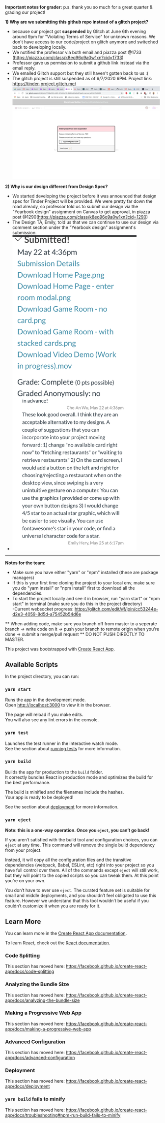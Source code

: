 **Important notes for grader:**      p.s. thank you so much for a great quarter & grading our project!

**1) Why are we submitting this github repo instead of a glitch project?**
- because our project got **suspended** by Glitch at June 6th evening around 9pm for "Violating Terms of Service" for unknown reasons. We don't have access to our code/project on glitch anymore and switeched back to developing locally.
- We notified the professor via both email and piazza post @1733 (https://piazza.com/class/k8eo96o9a0w1xn?cid=1733)
- Professor gave us permission to submit a github link instead via the email reply. 
- We emailed Glitch support but they still haven't gotten back to us :(
- The glitch project is still suspended as of 6/7/2020 6PM. Project link: https://tinder-project.glitch.me/
![screnshot](./Screen%20Shot%202020-06-06%20at%209.35.16%20PM.png)

**2) Why is our design different from Design Spec?**
- We started developing the project before it was announced that design spec for Tinder Project will be provided. We were pretty far down the road already, so professor told us to submit our design via the "Yearbook design" assignment on Canvas to get approval, in piazza post @1290(https://piazza.com/class/k8eo96o9a0w1xn?cid=1290)
- The Design TA, Emily, told us that we can continue to use our design via comment section under the "Yearbook design" assignment's submission. 
- ![screnshot](./Screen%20Shot%202020-06-07%20at%206.12.44%20PM.png)

----------------------------------------------------------------------------------------------------------------


**Notes for the team:**
- Make sure you have either "yarn" or "npm" installed (these are package managers)
- If this is your first time cloning the project to your local env, make sure you do "yarn install" or "npm install" first to download all the dependencies.
- To start the project locally and see it in browser, run "yarn start" or "npm start" in terminal (make sure you do this in the project directory)\
-Current websocket progress: https://glitch.com/edit/#!/join/cc53244e-d2e3-4059-8d5d-a75452b54d6e



** When adding code, make sure you branch off from master to a seperate branch -> write code on it -> push your branch to remote origin when you're done -> submit a merge/pull request
** DO NOT PUSH DIRECTLY TO MASTER.

This project was bootstrapped with [Create React App](https://github.com/facebook/create-react-app).

## Available Scripts

In the project directory, you can run:

### `yarn start`

Runs the app in the development mode.<br />
Open [http://localhost:3000](http://localhost:3000) to view it in the browser.

The page will reload if you make edits.<br />
You will also see any lint errors in the console.

### `yarn test`

Launches the test runner in the interactive watch mode.<br />
See the section about [running tests](https://facebook.github.io/create-react-app/docs/running-tests) for more information.

### `yarn build`

Builds the app for production to the `build` folder.<br />
It correctly bundles React in production mode and optimizes the build for the best performance.

The build is minified and the filenames include the hashes.<br />
Your app is ready to be deployed!

See the section about [deployment](https://facebook.github.io/create-react-app/docs/deployment) for more information.

### `yarn eject`

**Note: this is a one-way operation. Once you `eject`, you can’t go back!**

If you aren’t satisfied with the build tool and configuration choices, you can `eject` at any time. This command will remove the single build dependency from your project.

Instead, it will copy all the configuration files and the transitive dependencies (webpack, Babel, ESLint, etc) right into your project so you have full control over them. All of the commands except `eject` will still work, but they will point to the copied scripts so you can tweak them. At this point you’re on your own.

You don’t have to ever use `eject`. The curated feature set is suitable for small and middle deployments, and you shouldn’t feel obligated to use this feature. However we understand that this tool wouldn’t be useful if you couldn’t customize it when you are ready for it.

## Learn More

You can learn more in the [Create React App documentation](https://facebook.github.io/create-react-app/docs/getting-started).

To learn React, check out the [React documentation](https://reactjs.org/).

### Code Splitting

This section has moved here: https://facebook.github.io/create-react-app/docs/code-splitting

### Analyzing the Bundle Size

This section has moved here: https://facebook.github.io/create-react-app/docs/analyzing-the-bundle-size

### Making a Progressive Web App

This section has moved here: https://facebook.github.io/create-react-app/docs/making-a-progressive-web-app

### Advanced Configuration

This section has moved here: https://facebook.github.io/create-react-app/docs/advanced-configuration

### Deployment

This section has moved here: https://facebook.github.io/create-react-app/docs/deployment

### `yarn build` fails to minify

This section has moved here: https://facebook.github.io/create-react-app/docs/troubleshooting#npm-run-build-fails-to-minify
